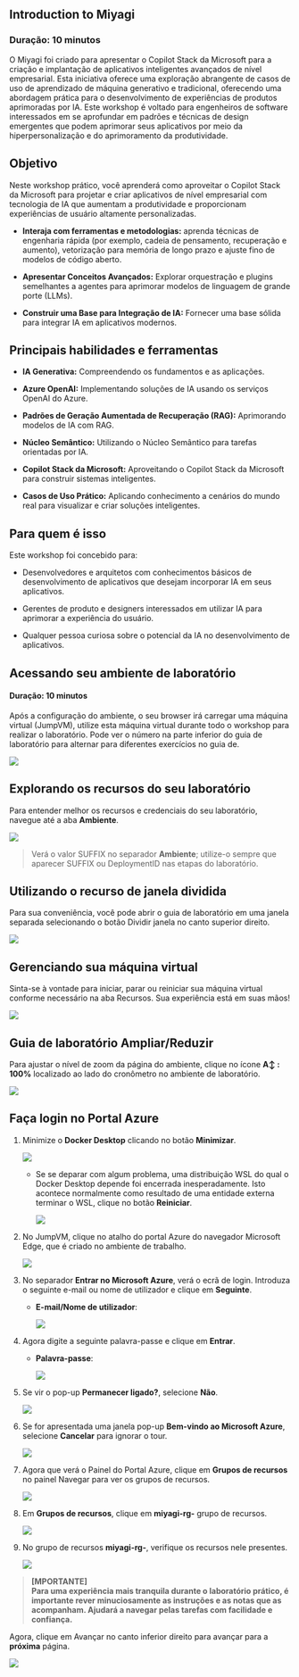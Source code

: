 ## Introduction to Miyagi 

### Duração: 10 minutos

O Miyagi foi criado para apresentar o Copilot Stack da Microsoft para a criação e implantação de aplicativos inteligentes avançados de nível empresarial. Esta iniciativa oferece uma exploração abrangente de casos de uso de aprendizado de máquina generativo e tradicional, oferecendo uma abordagem prática para o desenvolvimento de experiências de produtos aprimoradas por IA. Este workshop é voltado para engenheiros de software interessados em se aprofundar em padrões e técnicas de design emergentes que podem aprimorar seus aplicativos por meio da hiperpersonalização e do aprimoramento da produtividade.

## Objetivo
Neste workshop prático, você aprenderá como aproveitar o Copilot Stack da Microsoft para projetar e criar aplicativos de nível empresarial com tecnologia de IA que aumentam a produtividade e proporcionam experiências de usuário altamente personalizadas.

- **Interaja com ferramentas e metodologias:** aprenda técnicas de engenharia rápida (por exemplo, cadeia de pensamento, recuperação e aumento), vetorização para memória de longo prazo e ajuste fino de modelos de código aberto.

- **Apresentar Conceitos Avançados:** Explorar orquestração e plugins semelhantes a agentes para aprimorar modelos de linguagem de grande porte (LLMs).

- **Construir uma Base para Integração de IA:** Fornecer uma base sólida para integrar IA em aplicativos modernos.

## Principais habilidades e ferramentas

- **IA Generativa:** Compreendendo os fundamentos e as aplicações.

- **Azure OpenAI:** Implementando soluções de IA usando os serviços OpenAI do Azure.

- **Padrões de Geração Aumentada de Recuperação (RAG):** Aprimorando modelos de IA com RAG.

- **Núcleo Semântico:** Utilizando o Núcleo Semântico para tarefas orientadas por IA.

- **Copilot Stack da Microsoft:** Aproveitando o Copilot Stack da Microsoft para construir sistemas inteligentes.

- **Casos de Uso Prático:** Aplicando conhecimento a cenários do mundo real para visualizar e criar soluções inteligentes.

## Para quem é isso

Este workshop foi concebido para:

- Desenvolvedores e arquitetos com conhecimentos básicos de desenvolvimento de aplicativos que desejam incorporar IA em seus aplicativos.

- Gerentes de produto e designers interessados em utilizar IA para aprimorar a experiência do usuário.

- Qualquer pessoa curiosa sobre o potencial da IA no desenvolvimento de aplicativos.

## Acessando seu ambiente de laboratório

#### Duração: 10 minutos

Após a configuração do ambiente, o seu browser irá carregar uma máquina virtual (JumpVM), utilize esta máquina virtual durante todo o workshop para realizar o laboratório. Pode ver o número na parte inferior do guia de laboratório para alternar para diferentes exercícios no guia de.

   ![](../Media/801.png)

## Explorando os recursos do seu laboratório

Para entender melhor os recursos e credenciais do seu laboratório, navegue até a aba **Ambiente**.

   ![](../Media/802.png)

 > Verá o valor SUFFIX no separador **Ambiente**; utilize-o sempre que aparecer SUFFIX ou DeploymentID nas etapas do laboratório.

## Utilizando o recurso de janela dividida

Para sua conveniência, você pode abrir o guia de laboratório em uma janela separada selecionando o botão Dividir janela no canto superior direito.

   ![](../Media/803.png)

## Gerenciando sua máquina virtual

Sinta-se à vontade para iniciar, parar ou reiniciar sua máquina virtual conforme necessário na aba Recursos. Sua experiência está em suas mãos!

   ![](../Media/805.png)

## Guia de laboratório Ampliar/Reduzir

Para ajustar o nível de zoom da página do ambiente, clique no ícone **A↕ : 100%** localizado ao lado do cronômetro no ambiente de laboratório.

   ![](../Media/806.png)

## Faça login no Portal Azure

1. Minimize o **Docker Desktop** clicando no botão **Minimizar**.

   ![](../Media/miyagi-image1.png)

   - Se se deparar com algum problema, uma distribuição WSL do qual o Docker Desktop depende foi encerrada inesperadamente. Isto acontece normalmente como resultado de uma entidade externa terminar o WSL, clique no botão **Reiniciar**.

     ![](../Media/docker-issue.png)

1. No JumpVM, clique no atalho do portal Azure do navegador Microsoft Edge, que é criado no ambiente de trabalho.

   ![](../Media/gettingstartpage3.png)

1. No separador **Entrar no Microsoft Azure**, verá o ecrã de login. Introduza o seguinte e-mail ou nome de utilizador e clique em **Seguinte**.

     * **E-mail/Nome de utilizador**: **<inject key="AzureAdUserEmail"></inject>**

       ![](../Media/807.png)

1. Agora digite a seguinte palavra-passe e clique em **Entrar**.

    * **Palavra-passe**: **<inject key="AzureAdUserPassword"></inject>**

      ![](../Media/808.png)

1. Se vir o pop-up **Permanecer ligado?**, selecione **Não**.

   ![](../Media/miyagi-image4.png)

1. Se for apresentada uma janela pop-up **Bem-vindo ao Microsoft Azure**, selecione **Cancelar** para ignorar o tour.

   ![](../Media/809.png)

1. Agora que verá o Painel do Portal Azure, clique em **Grupos de recursos** no painel Navegar para ver os grupos de recursos.

   ![](../Media/810.png)

1. Em **Grupos de recursos**, clique em **miyagi-rg-<inject key="DeploymentID" enableCopy="false"/>** grupo de recursos.

   ![](../Media/811.png)

1. No grupo de recursos **miyagi-rg-<inject key="DeploymentID" enableCopy="false"/>**, verifique os recursos nele presentes.

   ![](../Media/812.png)


> **[MPORTANTE]** <br>
> **Para uma experiência mais tranquila durante o laboratório prático, é importante rever minuciosamente as instruções e as notas que as acompanham. Ajudará a navegar pelas tarefas com facilidade e confiança.**

Agora, clique em Avançar no canto inferior direito para avançar para a **próxima** página.

![](../Media/1024.png)

